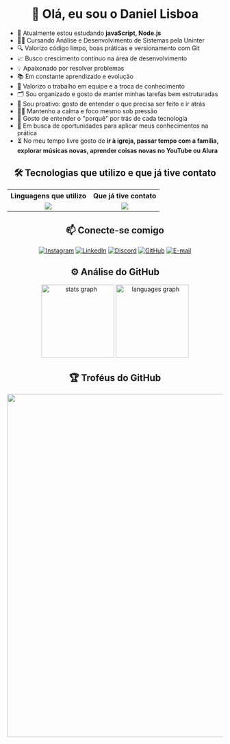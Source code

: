 <h1 align="center">👋 Olá, eu sou o Daniel Lisboa</h1>

- 🌱 Atualmente estou estudando **javaScript, Node.js**
- 👨‍🎓 Cursando Análise e Desenvolvimento de Sistemas pela Uninter
- 🔍 Valorizo código limpo, boas práticas e versionamento com Git
- 📈 Busco crescimento contínuo na área de desenvolvimento
- 💡 Apaixonado por resolver problemas
- 📚 Em constante aprendizado e evolução
- 🤝 Valorizo o trabalho em equipe e a troca de conhecimento
- 🗂️ Sou organizado e gosto de manter minhas tarefas bem estruturadas
- 🧩 Sou proativo: gosto de entender o que precisa ser feito e ir atrás
- 🧘‍♂️ Mantenho a calma e foco mesmo sob pressão
- 🔎 Gosto de entender o "porquê" por trás de cada tecnologia
- 🚀 Em busca de oportunidades para aplicar meus conhecimentos na prática
- ⏳ No meu tempo livre gosto de **ir à igreja, passar tempo com a família, explorar músicas novas, aprender coisas novas no YouTube ou Alura**

<h2 align="center">🛠️ Tecnologias que utilizo e que já tive contato</h2>
<table align="center">
  <tr>
    <th>Linguagens que utilizo</th>
    <th>Que já tive contato</th>
  </tr>
  <tr>
    <td align="center">
      <img src="https://skillicons.dev/icons?i=javascript,nodejs,python,mysql,github,git,ubuntu" />
    </td>
    <td align="center">
      <img src="https://skillicons.dev/icons?i=html,css,lua" />
    </td>
  </tr>
</table>

<div align="center">
  <h2>📫 Conecte-se comigo</h2>
  <a href="https://instagram.com/daniellisboag" target="_blank"><img src="https://skillicons.dev/icons?i=instagram" alt="Instagram"></a>
  <a href="https://www.linkedin.com/in/daniel-lisboag/" target="_blank"><img src="https://skillicons.dev/icons?i=linkedin" alt="LinkedIn"></a>
  <a href="https://discord.com/users/daniellisboag" target="_blank"><img src="https://skillicons.dev/icons?i=discord" alt="Discord"></a>
  <a href="https://github.com/daniellisboag" target="_blank"><img src="https://skillicons.dev/icons?i=github" alt="GitHub"></a>
  <a href="mailto:daniellisboag0@gmail.com"><img src="https://skillicons.dev/icons?i=gmail" alt="E-mail"></a>
</div>


<div align="center">
  <h2>⚙️ Análise do GitHub</h2>
  <img src="https://github-readme-stats.vercel.app/api?username=daniellisboag&show_icons=true&include_all_commits=true&disable_animations=false&theme=dark&locale=pt-br&hide_border=false&rank_icon=github" height="170" alt="stats graph"/>
  <img src="https://github-readme-stats.vercel.app/api/top-langs?username=daniellisboag&locale=pt-br&hide_title=false&layout=compact&card_width=380&langs_count=5&theme=dark&hide_border=false&custom_title=Linguagens%20mais%20Usadas" height="170" alt="languages graph"/>
</div>


<div align="center">
  <h2>🏆 Troféus do GitHub</h2>
  <a href="https://github.com/ryo-ma/github-profile-trophy" title="repositório de troféus">
    <img width="800" src="https://github-profile-trophy.vercel.app/?username=daniellisboag&column=8&theme=onedark&no-frame=false&no-bg=false"/>
  </a>
</div>
